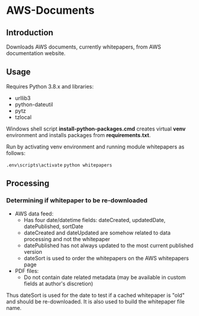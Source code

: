 # AWS-Documents

## Introduction
Downloads AWS documents, currently whitepapers, from AWS documentation website.

## Usage

Requires Python 3.8.x and libraries:
- urllib3
- python-dateutil
- pytz
- tzlocal

Windows shell script **install-python-packages.cmd** creates virtual **venv** environment and installs packages from **requirements.txt**.

Run by activating venv environment and running module whitepapers as follows:

`.env\scripts\activate` 
`python whitepapers`

## Processing
### Determining if whitepaper to be re-downloaded
 - AWS data feed:
   - Has four date/datetime fields: dateCreated, updatedDate, datePublished, sortDate
   - dateCreated and dateUpdated are somehow related to data processing and not the whitepaper
   - datePublished has not always updated to the most current published version
   - dateSort is used to order the whitepapers on the AWS whitepapers page
 - PDF files:
     - Do not contain date related metadata (may be available in custom fields at author's discretion)

Thus dateSort is used for the date to test if a cached whitepaper is "old" and should be re-downloaded.  It is also used to build the whitepaper file name.


